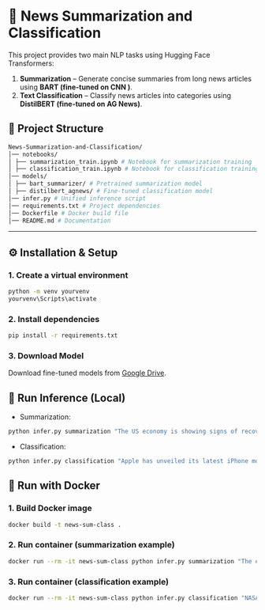# 📰 News Summarization and Classification

This project provides two main NLP tasks using Hugging Face Transformers:

1. **Summarization** – Generate concise summaries from long news articles using **BART (fine-tuned on CNN )**.  
2. **Text Classification** – Classify news articles into categories using **DistilBERT (fine-tuned on AG News)**.

## 📂 Project Structure
```bash
News-Summarization-and-Classification/
│── notebooks/
│ ├── summarization_train.ipynb # Notebook for summarization training
│ ├── classification_train.ipynb # Notebook for classification training
│── models/
│ ├── bart_summarizer/ # Pretrained summarization model
│ ├── distilbert_agnews/ # Fine-tuned classification model
│── infer.py # Unified inference script
│── requirements.txt # Project dependencies
│── Dockerfile # Docker build file
│── README.md # Documentation
```

---

## ⚙️ Installation & Setup

### 1. Create a virtual environment 
```bash
python -m venv yourvenv
yourvenv\Scripts\activate
```

### 2. Install dependencies
```bash
pip install -r requirements.txt
```
### 3. Download Model 
Download fine-tuned models from [Google Drive](https://drive.google.com/drive/folders/1wa5IUGUnnOq4-UKBdjlLWspO4Dt15qeq?usp=sharing).

## 🚀 Run Inference (Local)
- Summarization:
```bash
python infer.py summarization "The US economy is showing signs of recovery after the pandemic..." --device cpu
```

- Classification:
```bash
python infer.py classification "Apple has unveiled its latest iPhone model in California." --device gpu
```

## 🐳 Run with Docker

### 1. Build Docker image
```bash
docker build -t news-sum-class .
```

### 2. Run container (summarization example)
```bash
docker run --rm -it news-sum-class python infer.py summarization "The economy is recovering fast."

```
### 3. Run container (classification example)
```bash
docker run --rm -it news-sum-class python infer.py classification "NASA is planning a new mission to Mars."

```
